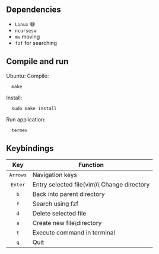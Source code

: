 ## Dependencies
- `Linux` 😅
- `ncursesw`
- `mv` moving
- `fzf` for searching
  

## Compile and run
Ubuntu:
  Compile:
  
      make
  
  Install:
  
      sudo make install
  Run application:
  
      termex

## Keybindings
| Key | Function |
|:---:| --- |
| <kbd>Arrows</kbd> | Navigation keys |
| <kbd>Enter</kbd> | Entry selected file(vim)\ Change directory |
| <kbd>b</kbd> | Back into parent directory |
| <kbd>f</kbd> | Search using fzf |
| <kbd>d</kbd> | Delete selected file |
| <kbd>a</kbd> | Create new file\directory |
| <kbd>t</kbd> | Execute command in terminal |
| <kbd>q</kbd> | Quit |

